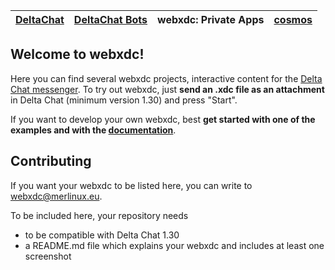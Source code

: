 |[DeltaChat](https://github.com/deltachat)|[DeltaChat Bots](https://github.com/deltachat-bot)|**webxdc: Private Apps**|[cosmos](https://cosmos.delta.chat)|
|----|---|---|---|

## Welcome to webxdc!

Here you can find several webxdc projects, interactive content for the [Delta 
Chat messenger](https://delta.chat). To try out webxdc, just **send an .xdc file as an attachment** in Delta Chat
(minimum version 1.30) and press "Start".

If you want to develop your own webxdc,
best **get started with one of the examples and with the [documentation](https://docs.webxdc.org/)**.


## Contributing

If you want your webxdc to be listed here, you can write to
[webxdc@merlinux.eu](mailto:webxdc@merlinux.eu).

To be included here, your repository needs

- to be compatible with Delta Chat 1.30
- a README.md file which explains your webxdc and includes at least one screenshot
